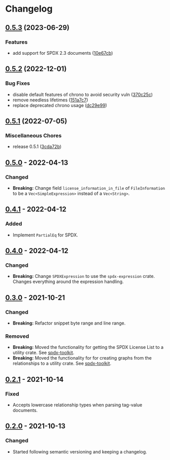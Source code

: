 <!--
SPDX-FileCopyrightText: 2021 HH Partners
 
SPDX-License-Identifier: MIT
 -->

# Changelog

## [0.5.3](https://github.com/doubleopen-project/spdx-rs/compare/v0.5.2...v0.5.3) (2023-06-29)


### Features

* add support for SPDX 2.3 documents ([10e67cb](https://github.com/doubleopen-project/spdx-rs/commit/10e67cb1f2af7bbfa04ecf1af254264b5f5c1cfa))

## [0.5.2](https://github.com/doubleopen-project/spdx-rs/compare/v0.5.1...v0.5.2) (2022-12-01)


### Bug Fixes

* disable default features of chrono to avoid security vuln ([370c25c](https://github.com/doubleopen-project/spdx-rs/commit/370c25c4580b6d7da915f0ce6c38b34c07565c6f))
* remove needless lifetimes ([151a7c7](https://github.com/doubleopen-project/spdx-rs/commit/151a7c76a12c8553f204adfb37a3e2e7fa281160))
* replace deprecated chrono usage ([dc29e99](https://github.com/doubleopen-project/spdx-rs/commit/dc29e99902df10d493cc42fb5f3887e7a99d3fce))

## [0.5.1](https://github.com/doubleopen-project/spdx-rs/compare/v0.5.0...v0.5.1) (2022-07-05)


### Miscellaneous Chores

* release 0.5.1 ([3cda72b](https://github.com/doubleopen-project/spdx-rs/commit/3cda72b8264d3ffd6576f80febdc1d0845ab2650))

## [0.5.0] - 2022-04-13

### Changed

- **Breaking:** Change field `license_information_in_file` of `FileInformation` to be a
  `Vec<SimpleExpression>` instead of a `Vec<String>`.

## [0.4.1] - 2022-04-12

### Added

- Implement `PartialEq` for SPDX.

## [0.4.0] - 2022-04-12

### Changed

- **Breaking:** Change `SPDXExpression` to use the `spdx-expression` crate. Changes everything
  around the expression handling.

## [0.3.0] - 2021-10-21

### Changed

- **Breaking:** Refactor snippet byte range and line range.

### Removed

- **Breaking:** Moved the functionality for getting the SPDX License List to a utility crate. See
  [spdx-toolkit](https://github.com/doubleopen-project/spdx-toolkit).
- **Breaking:** Moved the functionality for for creating graphs from the relationships to a utility
  crate. See [spdx-toolkit](https://github.com/doubleopen-project/spdx-toolkit).

## [0.2.1] - 2021-10-14

### Fixed

- Accepts lowercase relationship types when parsing tag-value documents.

## [0.2.0] - 2021-10-13

### Changed

- Started following semantic versioning and keeping a changelog.

[0.5.0]: https://github.com/doubleopen-project/spdx-rs/compare/v0.4.1...v0.5.0
[0.4.1]: https://github.com/doubleopen-project/spdx-rs/compare/v0.4.0...v0.4.1
[0.4.0]: https://github.com/doubleopen-project/spdx-rs/compare/v0.3.0...v0.4.0
[0.3.0]: https://github.com/doubleopen-project/spdx-rs/compare/v0.2.1...v0.3.0
[0.2.1]: https://github.com/doubleopen-project/spdx-rs/compare/v0.2.0...v0.2.1
[0.2.0]: https://github.com/doubleopen-project/spdx-rs/compare/v0.1.0...v0.2.0

